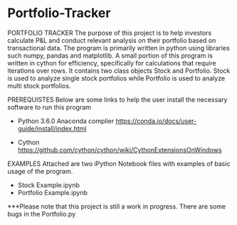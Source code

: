 # Portfolio-Tracker
PORTFOLIO TRACKER
The purpose of this project is to help investors calculate P&L and conduct relevant analysis on their portfolio based on transactional data. 
The program is primarily written in python using libraries such numpy, pandas and matplotlib. A small portion of this program is written in cython for efficiency, specifically for calculations that require iterations over rows. 
It contains two class objects Stock and Portfolio. Stock is used to analyze single stock portfolios while Portfolio is used to analyze multi stock portfolios. 

PREREQUISTES 
Below are some links to help the user install the necessary software to run this program
-	Python 3.6.0 
Anaconda complier 
https://conda.io/docs/user-guide/install/index.html

-	Cython 
https://github.com/cython/cython/wiki/CythonExtensionsOnWindows

EXAMPLES
Attached are two iPython Notebook files with examples of basic usage of the program. 
-	Stock Example.ipynb
-	Portfolio Example.ipynb


***Please note that this project is still a work in progress. There are some bugs in the Portfolio.py
